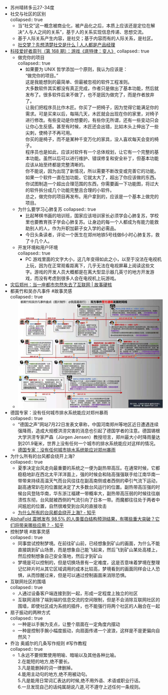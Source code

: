 - 苏州晴转多云27-34度
- 社交与社区的区别  
  collapsed:: true
	- 当“社交”这一概念被商业化，被产品化之后，本质上应该还是定位在解决“人与人之间的关系”，基于人的关系实现信息传递、思想交流。
	- 基于人际关系产生内容，是社交；基于内容而有的人际关系，是社区。
	- [社交梦？先想清楚社交是什么 | 人人都是产品经理](https://www.woshipm.com/it/2856315.html)
- [科技爱好者周刊（第 168 期）：游戏《底特律：变人》](https://mp.weixin.qq.com/s/PsrtZyyI12fheTfBzaZsbQ)
  collapsed:: true
	- 做完你的项目  
	  collapsed:: true
		- 如果要为 UNIX 哲学添加一个原则，我认为应该是：  
		  “做完你的项目。”  
		  这是我能想到的最简单、但最被忽视的软件工程准则。  
		  大多数软件其实都没有真正完成，作者只是做出了基本功能，然后就发布了。很多软件后来不做了，也不是因为做完了，而是作者放弃了。  
		  让我们把程序员比作木匠。你买了一把椅子，因为觉得它能满足你的需求。可是买来以后，每隔几天，木匠就会出现在你的家里，对椅子进行修改。有些变动是你想要的，有些你无所谓，还有一些变动只会让你心生反感。甚至有时候，木匠还会出错，比如木头上伸出了一些尖刺，使椅子不再可用。  
		  你买的是椅子，而不是某种千变万化的家具，没人喜欢每天会变的椅子。  
		  程序员也是如此，应该对软件有一个总体规划，让它有一个完整的基本功能。虽然以后可以进行维护、错误修复和安全补丁，但基本功能应该从始至终都是完整清晰的。  
		  你不能说，因为出现了新情况，所以需要不断改变或完善它的功能。如果一个软件一直在加功能，它就太大了，超出了你应该做的东西。你试图制造一个超出合理范围的东西，你需要画一下功能图，将过大的软件拆分成几个功能完整且合理的小软件。  
		  总之，做完你的项目再发布。用户拿到的，应该是一个基本上做完的项目。
	- 为什么要学习心肺复苏
	  collapsed:: true
		- 比起琴棋书画的培训班，国家应该培训家长必须学会心肺复苏，学校里也要教育孩子学会心肺复苏。让身边的每一个人都成为有能力能救助别人的人，作为升职加薪子女入学的必需品。
		- 今日头条读者，评论一个医生在郑州地铁5号线做6小时心肺复苏，救了十几个人。
	- 开发环境和用户环境  
	  collapsed:: true
		- PC 游戏里面的文字大小，这几年变得如此之小，以至于没法在电视机上玩，因为在正常观看距离下，几乎无法在电视屏幕上阅读这些文字。游戏的开发人员大概都是在离大型显示器几英寸的地方开发游戏，而没有考虑到很多人会在电视机上玩游戏。
- [灾后郑州：当一座都市忽然失去了互联网 | 故事硬核](https://mp.weixin.qq.com/s/ZE2cOdHTi-Kn0N04FMOcMw)
- 都美竹和吴亦凡事件 #故事灵感  
  collapsed:: true
	- ![image.png](../assets/image_1661985853228_0.png)
- 德国专家：没有任何城市排水系统能应对郑州暴雨  
  collapsed:: true
	- “德国之声”网站7月22日发表文章称，中国河南郑州等地区近日遭遇连续强降雨，造成大规模洪涝灾害的消息也引起了德国学者的注意。德国锡根大学洪涝专家严森（Jürgen Jensen）教授坦言，郑州最大小时降雨量达到201.9毫米，世界上没有任何一个城市的排水系统能应对这样的情况。
	- [德国专家：没有任何城市排水系统能应对郑州暴雨](https://mp.weixin.qq.com/s/f3rRL8IyxvdBcl9TUfnx3w)
- 为什么所有的台风都会绕开上海?  
  collapsed:: true
	- 夏季决定台风走向最重要的系统之一便为副热带高压。在通常时候，它都稳稳地趴在西北太平洋洋面上，强的时候会和陆高强强联手给江南华南一带带来持续高温天气<!-- -->而台风往往在副高南侧或者西侧的牵引气流下运动，副高通常趴在的位置就决定了大多数台风运行的位置。副热带高压强的时候台风登陆华南，华东浙江福建一带概率大，副热带高压弱的时候往往崩溃性东彻，台风就被西侧的气流引向了日本一带。而魔都往往处于两者中间尴尬的位置，自然很难受到台风的直接攻击
	- [为什么所有的台风都会绕开上海? - 知乎](https://www.zhihu.com/question/36202824/answer/138380875)
- [AlphaFold 震撼发布 98.5% 的人类蛋白结构预测结果，有哪些重大突破？它们将带来哪些应用？ - 知乎](https://www.zhihu.com/question/474094187)
- 控制梦境 #故事灵感  
  collapsed:: true
	- 同事尝试控制梦境。在前往矿山前，已经想象到矿山的画面，为什么不能直接跳到矿山场景，而是想象自己能飞起来，然后飞到矿山某处高楼上，然后控制想象自己安全落地，然后才到矿山
	- 梦境是可以控制的，但是切换场景有一定难度，这是否意味着梦境在整理记忆碎片时从其它区域调用的成本比较高，梦境看到的画面同样会让人恐惧，从而惊醒过来，但是可以通过控制画面来消除恐惧。
- 互联网社区的围墙  
  collapsed:: true
	- 人通过设备客户端连接到到一起，形成一定程度上独立的社区
	- 互联网消除了端到端的信息交流的空间限制，但是不会消除互联网社区的围墙，即使社区成为系统的插件，也不能强行将两个社区的人融合在一起
- 扇子振动的两种方式  
  collapsed:: true
	- 一种是以手腕为支点，让整个扇面在一定角度内摆动
	- 一种是控制手腕小幅度振动，向扇面传递一个波浪，这样是不是更偏向自然风？
- 乔治 奥威尔的几条写作规则 #写作教程  
  collapsed:: true
	- 1.永远不要频繁使用明喻、暗喻以及其他各种比喻。  
	  2.在能短的地方,绝不要长。  
	  3.凡是能删掉的词一律删掉。  
	  4.能用主动句的地方,绝不用被动句。  
	  5.凡是能用日常词汇表达的时候,绝不用外语、术语或职业行话。  
	  6.一旦发现自己的话纯属胡说八道,可不遵守上述任何一条规则。